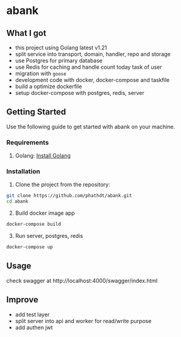 # abank

## What I got
- this project using Golang latest v1.21
- split service into transport, domain, handler, repo and storage
- use Postgres for primary database
- use Redis for caching and handle count today task of user
- migration with `goose`
- development code with docker, docker-compose and taskfile
- build a optimize dockerfile
- setup docker-compose with postgres, redis, server

## Getting Started

Use the following guide to get started with abank on your machine.

### Requirements

1. Golang: [Install Golang](https://golang.org/doc/install)

### Installation

1. Clone the project from the repository:

```bash
git clone https://github.com/phathdt/abank.git
cd abank
```

2. Build docker image app

```bash
docker-compose build
```

3. Run server, postgres, redis

```bash
docker-compose up
```

## Usage

check swagger at http://localhost:4000/swagger/index.html

## Improve
- add test layer
- split server into api and worker for read/write purpose
- add authen jwt
